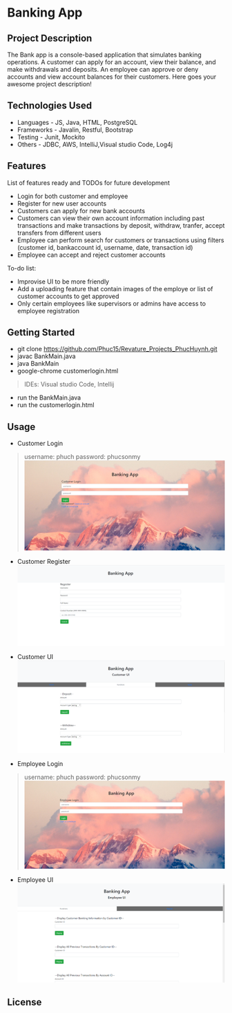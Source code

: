 # Banking App

## Project Description
The Bank app is a console-based application that simulates banking operations. A customer can apply for an account, view their balance, and make withdrawals and deposits. An employee can approve or deny accounts and view account balances for their customers.
Here goes your awesome project description!

## Technologies Used

* Languages - JS, Java, HTML, PostgreSQL
* Frameworks - Javalin, Restful, Bootstrap
* Testing - Junit, Mockito
* Others - JDBC, AWS, IntelliJ,Visual studio Code, Log4j

## Features

List of features ready and TODOs for future development
* Login for both customer and employee
* Register for new user accounts 
* Customers can apply for new bank accounts
* Customers can view their own account information including past transactions and  make transactions by deposit, withdraw, tranfer, accept transfers from different users
* Employee can perform search for customers or transactions using filters (customer id, bankaccount id, username, date, transaction id)
* Employee can accept and reject customer accounts

To-do list:
* Improvise UI to be more friendly 
* Add a uploading feature that contain images of the employe or list of customer accounts to get approved
* Only certain employees like supervisors or admins have access to employee registration  

## Getting Started
* git clone https://github.com/Phuc15/Revature_Projects_PhucHuynh.git
* javac BankMain.java
* java BankMain
* google-chrome customerlogin.html

> IDEs: Visual studio Code, Intellij
* run the BankMain.java 
*  run the customerlogin.html

## Usage

* Customer Login
> username: phuch
> password: phucsonmy
![Login](screenshots/Login.PNG)

* Customer Register
![Register](screenshots/Customer_register.PNG)

* Customer UI
![CustomerUI](screenshots/CustomerUI_Functions.PNG)

* Employee Login
> username: phuch
> password: phucsonmy
![Login](screenshots/employeelogin.PNG)

* Employee UI
![CustomerUI](screenshots/employeeUI.PNG)




## License
